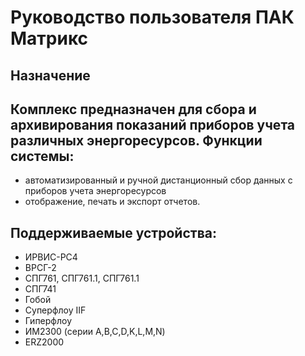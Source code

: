 Руководство пользователя ПАК Матрикс 
====================================
Назначение
----------
Комплекс предназначен для сбора и архивирования показаний приборов учета различных энергоресурсов.
Функции системы:
----------------
* автоматизированный и ручной дистанционный сбор данных с приборов учета энергоресурсов
* отображение, печать и экспорт отчетов.

Поддерживаемые устройства:
--------------------------
* ИРВИС-РС4
* ВРСГ-2
* СПГ761, СПГ761.1, СПГ761.1
* СПГ741
* Гобой
* Суперфлоу IIF
* Гиперфлоу
* ИМ2300 (серии A,B,C,D,K,L,M,N)
* ERZ2000
